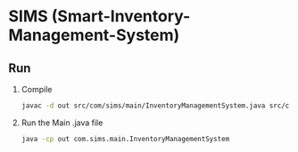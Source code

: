 # SIMS (Smart-Inventory-Management-System)

## Run

1. Compile

    ```bash
    javac -d out src/com/sims/main/InventoryManagementSystem.java src/com/sims/models/*.java src/com/sims/services/*.java src/com/sims/utils/*.java

2. Run the Main .java file

    ```bash
    java -cp out com.sims.main.InventoryManagementSystem
